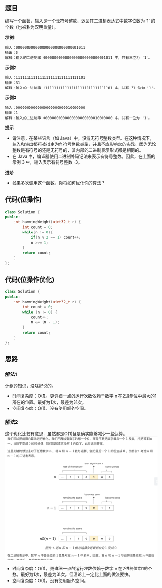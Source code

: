 ## 题目
编写一个函数，输入是一个无符号整数，返回其二进制表达式中数字位数为 ‘1’ 的个数（也被称为汉明重量）。

**示例1**
```
输入：00000000000000000000000000001011
输出：3
解释：输入的二进制串 00000000000000000000000000001011 中，共有三位为 '1'。
```

**示例2**
```
输入：11111111111111111111111111111101
输出：31
解释：输入的二进制串 11111111111111111111111111111101 中，共有 31 位为 '1'。
```

**示例3**
```
输入：00000000000000000000000010000000
输出：1
解释：输入的二进制串 00000000000000000000000010000000 中，共有一位为 '1'。
```

**提示**
* 请注意，在某些语言（如 Java）中，没有无符号整数类型。在这种情况下，输入和输出都将被指定为有符号整数类型，并且不应影响您的实现，因为无论整数是有符号的还是无符号的，其内部的二进制表示形式都是相同的。
* 在 Java 中，编译器使用二进制补码记法来表示有符号整数。因此，在上面的 示例 3 中，输入表示有符号整数 -3。

**进阶**
* 如果多次调用这个函数，你将如何优化你的算法？

## 代码(位操作)
```C++
class Solution {
public:
    int hammingWeight(uint32_t n) {
        int count = 0;
        while(n != 0){
            if(n % 2 == 1) count++;
            n >>= 1;
        }
        return count;
    }
};
```

## 代码(位操作优化)
```C++
class Solution {
public:
    int hammingWeight(uint32_t n) {
        int count = 0;
        while (n != 0) {
            count++;
            n &= (n - 1);
        }
        return count;
    }
};
```

## 思路

### 解法1
计组的知识，没啥好说的。

* 时间复杂度：O(1)。更详细一点的运行次数依赖于数字 n 在2进制位中最大的1所在的位置。最好为1次，最差为31次。
* 空间复杂度：O(1)。没有使用额外空间。

### 解法2
这个优化比较有意思，虽然都是O(1)但是确实能够减少一些运算。
![](static/191.png)
* 时间复杂度：O(1)。更详细一点的运行次数依赖于数字 n 在2进制位中1的个数。最好为1次，最差为31次。但理论上一定比上面的做法要快。
* 空间复杂度：O(1)。没有使用额外空间。